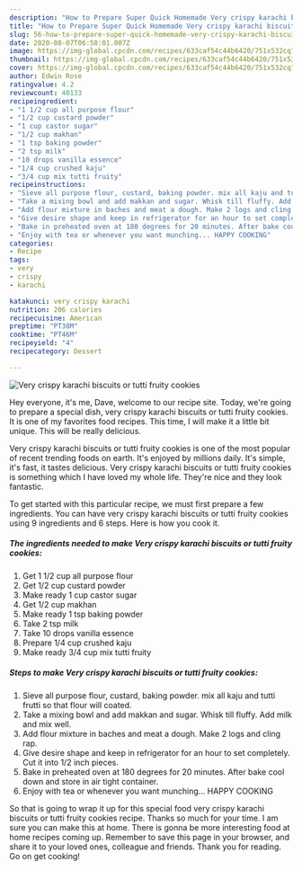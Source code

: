 ```yaml
---
description: "How to Prepare Super Quick Homemade Very crispy karachi biscuits or tutti fruity cookies"
title: "How to Prepare Super Quick Homemade Very crispy karachi biscuits or tutti fruity cookies"
slug: 56-how-to-prepare-super-quick-homemade-very-crispy-karachi-biscuits-or-tutti-fruity-cookies
date: 2020-08-07T06:58:01.007Z
image: https://img-global.cpcdn.com/recipes/633caf54c44b6420/751x532cq70/very-crispy-karachi-biscuits-or-tutti-fruity-cookies-recipe-main-photo.jpg
thumbnail: https://img-global.cpcdn.com/recipes/633caf54c44b6420/751x532cq70/very-crispy-karachi-biscuits-or-tutti-fruity-cookies-recipe-main-photo.jpg
cover: https://img-global.cpcdn.com/recipes/633caf54c44b6420/751x532cq70/very-crispy-karachi-biscuits-or-tutti-fruity-cookies-recipe-main-photo.jpg
author: Edwin Rose
ratingvalue: 4.2
reviewcount: 40133
recipeingredient:
- "1 1/2 cup all purpose flour"
- "1/2 cup custard powder"
- "1 cup castor sugar"
- "1/2 cup makhan"
- "1 tsp baking powder"
- "2 tsp milk"
- "10 drops vanilla essence"
- "1/4 cup crushed kaju"
- "3/4 cup mix tutti fruity"
recipeinstructions:
- "Sieve all purpose flour, custard, baking powder. mix all kaju and tutti frutti so that flour will coated."
- "Take a mixing bowl and add makkan and sugar. Whisk till fluffy. Add milk and mix well."
- "Add flour mixture in baches and meat a dough. Make 2 logs and cling rap."
- "Give desire shape and keep in refrigerator for an hour to set completely. Cut it into 1/2 inch pieces."
- "Bake in preheated oven at 180 degrees for 20 minutes. After bake cool down and store in air tight container."
- "Enjoy with tea or whenever you want munching... HAPPY COOKING"
categories:
- Recipe
tags:
- very
- crispy
- karachi

katakunci: very crispy karachi 
nutrition: 206 calories
recipecuisine: American
preptime: "PT38M"
cooktime: "PT46M"
recipeyield: "4"
recipecategory: Dessert

---
```



![Very crispy karachi biscuits or tutti fruity cookies](https://img-global.cpcdn.com/recipes/633caf54c44b6420/751x532cq70/very-crispy-karachi-biscuits-or-tutti-fruity-cookies-recipe-main-photo.jpg)

Hey everyone, it's me, Dave, welcome to our recipe site. Today, we're going to prepare a special dish, very crispy karachi biscuits or tutti fruity cookies. It is one of my favorites food recipes. This time, I will make it a little bit unique. This will be really delicious.



Very crispy karachi biscuits or tutti fruity cookies is one of the most popular of recent trending foods on earth. It's enjoyed by millions daily. It's simple, it's fast, it tastes delicious. Very crispy karachi biscuits or tutti fruity cookies is something which I have loved my whole life. They're nice and they look fantastic.


To get started with this particular recipe, we must first prepare a few ingredients. You can have very crispy karachi biscuits or tutti fruity cookies using 9 ingredients and 6 steps. Here is how you cook it.

<!--inarticleads1-->

##### The ingredients needed to make Very crispy karachi biscuits or tutti fruity cookies:

1. Get 1 1/2 cup all purpose flour
1. Get 1/2 cup custard powder
1. Make ready 1 cup castor sugar
1. Get 1/2 cup makhan
1. Make ready 1 tsp baking powder
1. Take 2 tsp milk
1. Take 10 drops vanilla essence
1. Prepare 1/4 cup crushed kaju
1. Make ready 3/4 cup mix tutti fruity




<!--inarticleads2-->

##### Steps to make Very crispy karachi biscuits or tutti fruity cookies:

1. Sieve all purpose flour, custard, baking powder. mix all kaju and tutti frutti so that flour will coated.
1. Take a mixing bowl and add makkan and sugar. Whisk till fluffy. Add milk and mix well.
1. Add flour mixture in baches and meat a dough. Make 2 logs and cling rap.
1. Give desire shape and keep in refrigerator for an hour to set completely. Cut it into 1/2 inch pieces.
1. Bake in preheated oven at 180 degrees for 20 minutes. After bake cool down and store in air tight container.
1. Enjoy with tea or whenever you want munching... HAPPY COOKING




So that is going to wrap it up for this special food very crispy karachi biscuits or tutti fruity cookies recipe. Thanks so much for your time. I am sure you can make this at home. There is gonna be more interesting food at home recipes coming up. Remember to save this page in your browser, and share it to your loved ones, colleague and friends. Thank you for reading. Go on get cooking!
